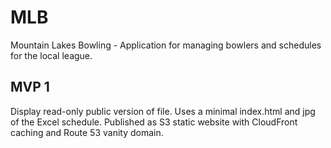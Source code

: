 # MLB

Mountain Lakes Bowling - Application for managing bowlers and schedules for the local league.
## MVP 1
Display read-only public version of file. Uses a minimal index.html and jpg of the Excel schedule. Published as S3 static website with CloudFront caching and Route 53 vanity domain.
